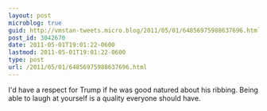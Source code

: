 ```yaml
---
layout: post
microblog: true
guid: http://vmstan-tweets.micro.blog/2011/05/01/64856975988637696.html
post_id: 3042670
date: 2011-05-01T19:01:22-0600
lastmod: 2011-05-01T19:01:22-0600
type: post
url: /2011/05/01/64856975988637696.html
---
```

I'd have a respect for Trump if he was good natured about his ribbing. Being able to laugh at yourself is a quality everyone should have.
